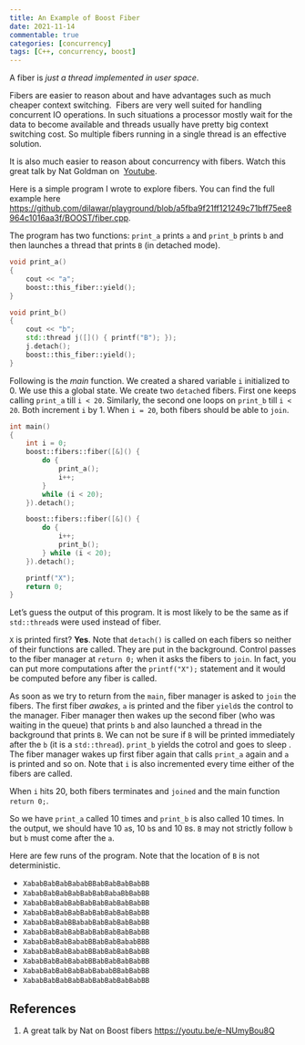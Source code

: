 ```yaml
---
title: An Example of Boost Fiber
date: 2021-11-14
commentable: true
categories: [concurrency]
tags: [C++, concurrency, boost]
---
```


A fiber is _just a thread implemented in user space_.

Fibers are easier to reason about and have advantages such as much cheaper
context switching.  Fibers are very well suited for handling concurrent IO
operations. In such situations a processor mostly wait for the data to become
available and threads usually have pretty big context switching cost. So
multiple fibers running in a single thread is an effective solution.

It is also much easier to reason about concurrency with fibers. Watch this
great talk by Nat Goldman on  [Youtube](https://youtu.be/e-NUmyBou8Q).

Here is a simple program I wrote to explore fibers. You can find the full
example here
https://github.com/dilawar/playground/blob/a5fba9f21ff121249c71bff75ee8964c1016aa3f/BOOST/fiber.cpp.

The program has two functions: `print_a` prints `a` and `print_b` prints `b`
and then launches a thread that prints `B` (in detached mode).

```cpp
void print_a()
{
    cout << "a";
    boost::this_fiber::yield();
}

void print_b()
{
    cout << "b";
    std::thread j([]() { printf("B"); });
    j.detach();
    boost::this_fiber::yield();
}
```

Following is the _main_ function. We created a shared variable `i` initialized 
to 0. We use this a global state. We create two `detach`ed fibers. First one 
keeps calling `print_a`  till `i < 20`. Similarly, the second one loops on `print_b` till `i < 20`.  Both increment `i` by 1. When `i = 20`, both fibers should be able to `join`. 

```cpp
int main()
{
    int i = 0;
    boost::fibers::fiber([&]() {
        do {
            print_a();
            i++;
        }
        while (i < 20);
    }).detach();

    boost::fibers::fiber([&]() {
        do {
            i++;
            print_b();
        } while (i < 20);
    }).detach();

    printf("X");
    return 0;
}
```

Let’s guess the output of this program. It is most likely to be the same as if
`std::thread`s were used instead of fiber.

`X` is printed first? **Yes**. Note that `detach()` is called on each fibers so
neither of their functions are called. They are put in the background. Control
passes to the fiber manager at `return 0;` when it asks the fibers to `join`.
In fact, you can put more computations after the `printf("X");` statement and
it would be computed before any fiber is called.

As soon as we try to return from the `main`, fiber manager is asked to `join`
the fibers. The first fiber *awakes*, `a` is printed and the fiber `yield`s the
control to the manager. Fiber manager then wakes up the second fiber (who was
waiting in the queue) that prints `b` and also launched a thread in the
background that prints `B`. We can not be sure if `B` will be printed
immediately after the `b` (it is a `std::thread`).  `print_b` yields the cotrol and
goes to sleep . The fiber manager wakes up first fiber again that calls
`print_a` again and `a` is printed and so on. Note that `i` is also incremented
every time either of the fibers are called.

When `i` hits 20, both fibers terminates and `joined` and the main function `return 0;`.

So we have `print_a` called 10 times and `print_b` is also called 10 times. In the output, we should have 10 `a`s, 10 `b`s and 10 `B`s. `B` may not strictly follow `b` but `b` must come after the `a`.

Here are few runs of the program. Note that the location of `B` is not deterministic.

- `XababBabBabBababBBabBabBabBabBB`
- `XababBabBabBabBabBabBabaBbBabBB`
- `XababBabBabBabBabBabBabBabBabBB`
- `XababBabBabBabBabBabBabBabBabBB`
- `XababBabBabBBababBabBabBabBabBB`
- `XababBabBabBabBabBabBabBabBabBB`
- `XababBabBabBababBBabBabBababBBB`
- `XababBabBabBababBBabBabBabBabBB`
- `XababBabBabBababBBabBabBabBabBB`
- `XababBabBabBabBabBababBBabBabBB`
- `XababBabBabBabBabBabBabBabBabBB`

## References

1.  A great talk by Nat on Boost fibers https://youtu.be/e-NUmyBou8Q
